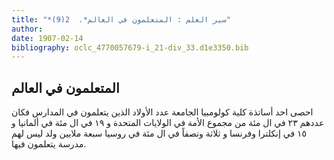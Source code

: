```yaml
---
title: "*سير العلم : المتعلمون في العالم*.  2(9)"
author: 
date: 1907-02-14
bibliography: oclc_4770057679-i_21-div_33.d1e3350.bib
---
```




##  المتعلمون في العالم 


 احصى  احد  أساتذة كلية كولومبيا الجامعة عدد الأولاد الذين يتعلمون في المدارس فكان عددهم  ٢٣  في ال  مئة  من مجموع الأمة في الولايات المتحدة و  ١٩  في ال  مئة  في ألمانيا و  ١٥  في إنكلترا وفرنسا و  ثلاثة  ونصفاً في ال  مئة  في روسيا  سبعة  ملايين ولد ليس لهم مدرسة يتعلمون فيها. 

